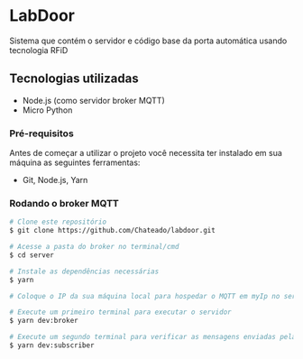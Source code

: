 # LabDoor
Sistema que contém o servidor e código base da porta automática usando tecnologia RFiD

## Tecnologias utilizadas

- Node.js (como servidor broker MQTT)
- Micro Python

### Pré-requisitos

Antes de começar a utilizar o projeto você necessita ter instalado em sua máquina as seguintes ferramentas:

- Git, Node.js, Yarn

### Rodando o broker MQTT

```bash
# Clone este repositório
$ git clone https://github.com/Chateado/labdoor.git

# Acesse a pasta do broker no terminal/cmd
$ cd server

# Instale as dependências necessárias
$ yarn

# Coloque o IP da sua máquina local para hospedar o MQTT em myIp no server.ts

# Execute um primeiro terminal para executar o servidor
$ yarn dev:broker

# Execute um segundo terminal para verificar as mensagens enviadas pela porta
$ yarn dev:subscriber
